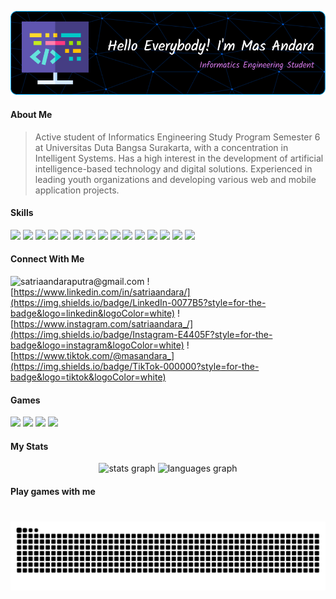 ![MasAndara](img/github-header-image.png)

<!--
**Masandara/Masandara** is a ✨ _special_ ✨ repository because its `README.md` (this file) appears on your GitHub profile.

Here are some ideas to get you started:

- 🔭 I’m currently working on ...
- 🌱 I’m currently learning ...
- 👯 I’m looking to collaborate on ...
- 🤔 I’m looking for help with ...
- 💬 Ask me about ...
- 📫 How to reach me: ...
- 😄 Pronouns: ...
- ⚡ Fun fact: ...
-->

#### About Me

> Active student of Informatics Engineering Study Program Semester 6 at Universitas Duta Bangsa Surakarta, with a concentration in Intelligent Systems. Has a high interest in the development of artificial intelligence-based technology and digital solutions. Experienced in leading youth organizations and developing various web and mobile application projects.

#### Skills

<img src="https://img.shields.io/badge/HTML5-E34F26?style=for-the-badge&logo=html5&logoColor=white" />
<img src="https://img.shields.io/badge/PHP-777BB4?style=for-the-badge&logo=php&logoColor=white" />
<img src="https://img.shields.io/badge/CSS3-1572B6?style=for-the-badge&logo=css3&logoColor=white" />
<img src="https://img.shields.io/badge/Python-FFD43B?style=for-the-badge&logo=python&logoColor=blue" />
<img src="https://img.shields.io/badge/Dart-0175C2?style=for-the-badge&logo=dart&logoColor=white" />
<img src="https://img.shields.io/badge/Laravel-FF2D20?style=for-the-badge&logo=laravel&logoColor=white" />
<img src="https://img.shields.io/badge/Bootstrap-563D7C?style=for-the-badge&logo=bootstrap&logoColor=white" />
<img src="https://img.shields.io/badge/Codeigniter-EF4223?style=for-the-badge&logo=codeigniter&logoColor=white" />
<img src="https://img.shields.io/badge/Composer-885630?style=for-the-badge&logo=Composer&logoColor=white" />
<img src="https://img.shields.io/badge/firebase-ffca28?style=for-the-badge&logo=firebase&logoColor=black" />
<img src="https://img.shields.io/badge/Font_Awesome-339AF0?style=for-the-badge&logo=fontawesome&logoColor=white" />
<img src="https://img.shields.io/badge/Xampp-F37623?style=for-the-badge&logo=xampp&logoColor=white" />
<img src="https://img.shields.io/badge/Adobe%20Illustrator-FF9A00?style=for-the-badge&logo=adobe%20illustrator&logoColor=white" />
<img src="https://img.shields.io/badge/Canva-%2300C4CC.svg?&style=for-the-badge&logo=Canva&logoColor=white" />
<img src="https://img.shields.io/badge/Figma-F24E1E?style=for-the-badge&logo=figma&logoColor=white" />

#### Connect With Me

![satriaandaraputra@gmail.com](https://img.shields.io/badge/Gmail-D14836?style=for-the-badge&logo=gmail&logoColor=white) ![https://www.linkedin.com/in/satriaandara/](https://img.shields.io/badge/LinkedIn-0077B5?style=for-the-badge&logo=linkedin&logoColor=white) ![https://www.instagram.com/satriaandara_/](https://img.shields.io/badge/Instagram-E4405F?style=for-the-badge&logo=instagram&logoColor=white) ![https://www.tiktok.com/@masandara_](https://img.shields.io/badge/TikTok-000000?style=for-the-badge&logo=tiktok&logoColor=white)

#### Games

<img src="https://img.shields.io/badge/Epic%20Games-313131?style=for-the-badge&logo=Epic%20Games&logoColor=white" />
<img src="https://img.shields.io/badge/Riot_Games-D32936?style=for-the-badge&logo=riot-games&logoColor=white" />
<img src="https://img.shields.io/badge/Valorant-fa4454?style=for-the-badge&logo=valorant&logoColor=white" />
<img src="https://img.shields.io/badge/Steam-000000?style=for-the-badge&logo=steam&logoColor=white" />

#### My Stats

<div align="center">
  <img src="https://github-readme-stats.vercel.app/api?username=Masandara&hide_title=false&hide_rank=true&show_icons=true&include_all_commits=true&count_private=true&disable_animations=false&theme=merko&locale=en&hide_border=false&custom_title=Masandara's%20GitHub%20Stats" height="150" alt="stats graph"  /> <img src="https://github-readme-stats.vercel.app/api/top-langs?username=Masandara&locale=en&hide_title=false&layout=compact&card_width=320&langs_count=6&theme=merko&hide_border=false" height="150" alt="languages graph"  />
</div>

#### Play games with me

###

<br clear="both">

<img src="https://raw.githubusercontent.com/Masandara/Masandara/output/snake.svg" alt="Snake animation" />

###
